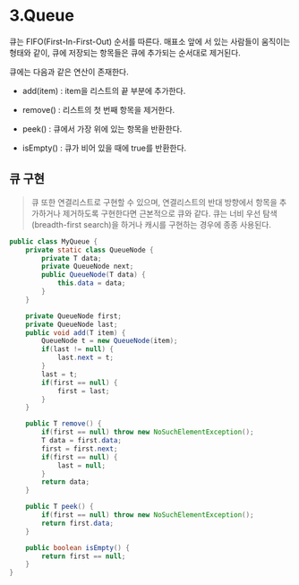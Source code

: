 # 3.Queue
큐는 FIFO(First-In-First-Out) 순서를 따른다. 매표소 앞에 서 있는 사람들이 움직이는
형태와 같이, 큐에 저장되는 항목들은 큐에 추가되는 순서대로 제거된다.

큐에는 다음과 같은 연산이 존재한다.

- add(item) : item을 리스트의 끝 부분에 추가한다.

- remove() : 리스트의 첫 번째 항목을 제거한다.

- peek() : 큐에서 가장 위에 있는 항목을 반환한다.

- isEmpty() : 큐가 비어 있을 때에 true를 반환한다.

## 큐 구현

>큐 또한 연결리스트로 구현할 수 있으며, 연결리스트의 반대 방향에서 항목을 추가하거나 제거하도록
구현한다면 근본적으로 큐와 같다.
큐는 너비 우선 탐색(breadth-first search)을 하거나 캐시를 구현하는 경우에 종종 사용된다.

```java
public class MyQueue {
	private static class QueueNode {
		private T data;
		private QueueNode next;
		public QueueNode(T data) {
			this.data = data;
		}
	}

	private QueueNode first;
	private QueueNode last;
	public void add(T item) {
		QueueNode t = new QueueNode(item);
		if(last != null) {
			last.next = t;
		}
		last = t;
		if(first == null) {
			first = last;
		}
	}

	public T remove() {
		if(first == null) throw new NoSuchElementException();
		T data = first.data;
		first = first.next;
		if(first == null) {
			last = null;
		}
		return data;
	}

	public T peek() {
		if(first == null) throw new NoSuchElementException();
		return first.data;
	}

	public boolean isEmpty() {
		return first == null;
	}
}
```
